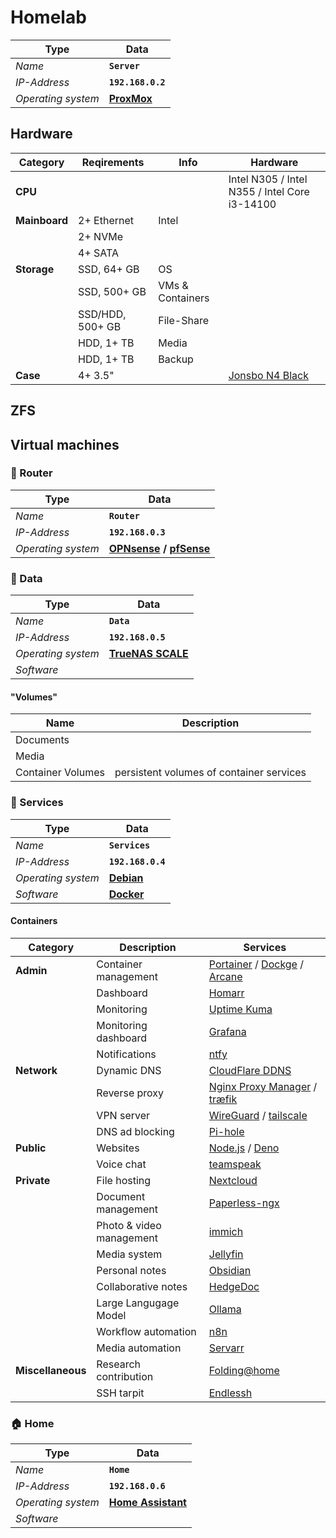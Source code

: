 # Homelab

|Type|Data|
|-|-|
|*Name*|**`Server`**|
|*IP-Address*|**`192.168.0.2`**|
|*Operating system*|**[ProxMox](https://www.proxmox.com/)**|

## Hardware

|Category|Reqirements|Info|Hardware|
|-|-|-|-|
|**CPU**|||Intel N305 / Intel N355 / Intel Core i3-14100|
|**Mainboard**|2+ Ethernet|Intel||
||2+ NVMe|||
||4+ SATA|||
|**Storage**|SSD, 64+ GB|OS||
||SSD, 500+ GB|VMs & Containers||
||SSD/HDD, 500+ GB|File-Share||
||HDD, 1+ TB|Media||
||HDD, 1+ TB|Backup||
|**Case**|4+ 3.5"||[Jonsbo N4 Black](https://www.jonsbo.com/en/products/N4Black.html)|

## ZFS

## Virtual machines

### 🛜 Router

|Type|Data|
|-|-|
|*Name*|**`Router`**|
|*IP-Address*|**`192.168.0.3`**|
|*Operating system*|**[OPNsense](https://opnsense.org/) / [pfSense](https://www.pfsense.org/)**|

### 💾 Data

|Type|Data|
|-|-|
|*Name*|**`Data`**|
|*IP-Address*|**`192.168.0.5`**|
|*Operating system*|**[TrueNAS SCALE](https://www.truenas.com/truenas-scale/)**|
|*Software*||

#### "Volumes"

|Name|Description|
|-|-|
|Documents||
|Media||
|Container Volumes|persistent volumes of container services|

### 🐋 Services

|Type|Data|
|-|-|
|*Name*|**`Services`**|
|*IP-Address*|**`192.168.0.4`**|
|*Operating system*|**[Debian](https://www.debian.org/)**|
|*Software*|**[Docker](https://www.docker.com/)**|

#### Containers

|Category|Description|Services|
|-|-|-|
|**Admin**|Container management|[Portainer](https://www.portainer.io/) / [Dockge](https://dockge.kuma.pet/) / [Arcane](https://arcane.ofkm.dev/)|
||Dashboard|[Homarr](https://homarr.dev/)|
||Monitoring|[Uptime Kuma](https://uptime.kuma.pet/)|
||Monitoring dashboard|[Grafana](https://grafana.com/)|
||Notifications|[ntfy](https://docs.ntfy.sh/)|
|**Network**|Dynamic DNS|[CloudFlare DDNS](https://hub.docker.com/r/oznu/cloudflare-ddns)|
||Reverse proxy|[Nginx Proxy Manager](https://nginxproxymanager.com/) / [træfik](https://traefik.io/)|
||VPN server|[WireGuard](https://www.wireguard.com/) / [tailscale](https://tailscale.com/)|
||DNS ad blocking|[Pi-hole](https://pi-hole.net/)|
|**Public**|Websites|[Node.js](https://nodejs.org/) / [Deno](https://deno.com/)|
||Voice chat|[teamspeak](https://www.teamspeak.com/)|
|**Private**|File hosting|[Nextcloud](https://nextcloud.com/)|
||Document management|[Paperless-ngx](https://docs.paperless-ngx.com/)|
||Photo & video management|[immich](https://immich.app/)|
||Media system|[Jellyfin](https://jellyfin.org/)|
||Personal notes|[Obsidian](https://obsidian.md/)|
||Collaborative notes|[HedgeDoc](https://hedgedoc.org/)|
||Large Langugage Model|[Ollama](https://ollama.com/)|
||Workflow automation|[n8n](https://n8n.io/)|
||Media automation|[Servarr](https://wiki.servarr.com/)|
|**Miscellaneous**|Research contribution|[Folding@home](https://foldingathome.org/)|
||SSH tarpit|[Endlessh](https://github.com/skeeto/endlessh)|

### 🏠 Home

|Type|Data|
|-|-|
|*Name*|**`Home`**|
|*IP-Address*|**`192.168.0.6`**|
|*Operating system*|**[Home Assistant](https://www.home-assistant.io/)**|
|*Software*||
